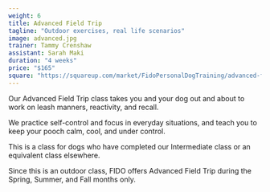 ```yaml
---
weight: 6
title: Advanced Field Trip
tagline: "Outdoor exercises, real life scenarios"
image: advanced.jpg
trainer: Tammy Crenshaw
assistant: Sarah Maki
duration: "4 weeks"
price: "$165"
square: "https://squareup.com/market/FidoPersonalDogTraining/advanced-field-trip-aft-web"
---
```


Our Advanced Field Trip class takes you and your dog out and about to work 
on leash manners, reactivity, and recall. 

We practice self-control and focus in everyday situations, and teach you to 
keep your pooch calm, cool, and under control.

This is a class for dogs who have completed our Intermediate class or an equivalent class elsewhere.

Since this is an outdoor class, FIDO offers Advanced Field Trip during the 
Spring, Summer, and Fall months only.
